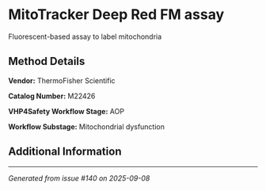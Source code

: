 # MitoTracker Deep Red FM assay

Fluorescent-based assay to label mitochondria

## Method Details

**Vendor:** ThermoFisher Scientific

**Catalog Number:** M22426

**VHP4Safety Workflow Stage:** AOP

**Workflow Substage:** Mitochondrial dysfunction

## Additional Information

---

*Generated from issue #140 on 2025-09-08*
